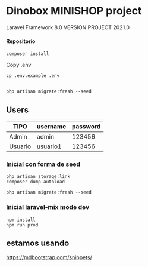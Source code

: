 <p alling="center">
  <img src="">
</p>

# Dinobox MINISHOP project

Laravel Framework 8.0
VERSION PROJECT 2021.0

#### Repositorio
```shell
composer install
```

Copy .env
```shell
cp .env.example .env
```

```shell

php artisan migrate:fresh --seed

```
## Users

| TIPO  | username  | password  |
|---|---|---|
| Admin  | admin  | 123456  |
| Usuario  | usuario1  | 123456 |

### Inicial con forma de seed
```shell
php artisan storage:link
composer dump-autoload

php artisan migrate:fresh --seed
```

### Inicial laravel-mix mode dev
```shell
npm install
npm run prod
```


## estamos usando
https://mdbootstrap.com/snippets/
